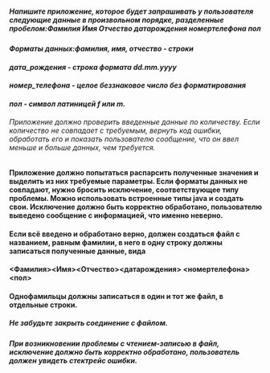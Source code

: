 


##### Напишите приложение, которое будет запрашивать у пользователя следующие данные в произвольном порядке, разделенные пробелом:Фамилия Имя Отчество датарождения номертелефона пол 
#### _Форматы данных:фамилия, имя, отчество - строки_
#### _дата_рождения - строка формата dd.mm.yyyy_
#### _номер_телефона - целое беззнаковое число без форматирования_ 
#### _пол - символ латиницей f или m._ 
###### Приложение должно проверить введенные данные по количеству. Если количество не совпадает с требуемым, вернуть код ошибки, обработать его и показать пользователю сообщение, что он ввел меньше и больше данных, чем требуется.

#### Приложение должно попытаться распарсить полученные значения и выделить из них требуемые параметры. Если форматы данных не совпадают, нужно бросить исключение, соответствующее типу проблемы. Можно использовать встроенные типы java и создать свои. Исключение должно быть корректно обработано, пользователю выведено сообщение с информацией, что именно неверно.

#### Если всё введено и обработано верно, должен создаться файл с названием, равным фамилии, в него в одну строку должны записаться полученные данные, вида
#### <Фамилия><Имя><Отчество><датарождения> <номертелефона><пол>
#### Однофамильцы должны записаться в один и тот же файл, в отдельные строки.

##### Не забудьте закрыть соединение с файлом.
##### При возникновении проблемы с чтением-записью в файл, исключение должно быть корректно обработано, пользователь должен увидеть стектрейс ошибки.

